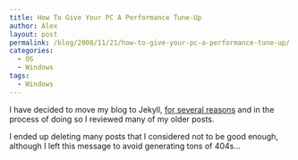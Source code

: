 ```yaml
---
title: How To Give Your PC A Performance Tune-Up
author: Alex
layout: post
permalink: /blog/2008/11/21/how-to-give-your-pc-a-performance-tune-up/
categories:
  - OS
  - Windows
tags:
  - Windows
---
```


I have decided to move my blog to Jekyll, [for several reasons](http://carlboettiger.info/2012/05/01/Jekyll-vs-Wordpress.html) and in the process of doing so I reviewed many of my older posts.

I ended up deleting many posts that I considered not to be good enough, although I left this message to avoid generating tons of 404s... 